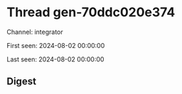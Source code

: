 # Thread gen-70ddc020e374
Channel: integrator

First seen: 2024-08-02 00:00:00

Last seen: 2024-08-02 00:00:00

## Digest


